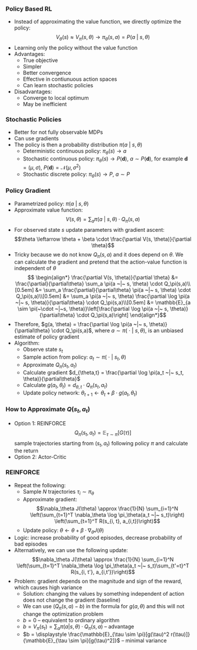 
### Policy Based RL

- Instead of approximating the value function, we directly optimize the policy: $$V_\theta(s) \approx V_\pi(s, \theta) \to \pi_\theta(s, a) = P(a ~|~ s, \theta)$$
- Learning only the policy without the value function
- Advantages:
	- True objective
	- Simpler
	- Better convergence
	- Effective in contiunuous action spaces
	- Can learn stochastic policies
- Disadvantages:
	- Converge to local optimum
	- May be inefficient

### Stochastic Policies

- Better for not fully observable MDPs
- Can use gradients
- The policy is then a probability distribution $\pi(a ~|~ s, \theta)$  
	- Deterministic continuous policy: $\pi_\theta(s) \to a$
	- Stochastic continuous policy: $\pi_\theta(s) \to P(\mathbf{d})$, $a \sim P(\mathbf{d})$, for example $\mathbf{d} = (\mu, \sigma)$, $P(\mathbf{d}) = \mathcal{N}(\mu, \sigma^2)$ 
	- Stochastic discrete policy: $\pi_\theta(s) \to P$, $a \sim P$

### Policy Gradient

- Parametrized policy: $\pi(a ~|~ s, \theta)$
- Approximate value function: $$V(s, \theta) = \sum_a \pi(a ~|~ s, \theta) \cdot Q_\pi(s,a)$$
- For observed state $s$ update parameters with gradient ascent: $$\theta \leftarrow \theta + \beta \cdot \frac{\partial V(s, \theta)}{\partial \theta}$$
- Tricky because we do not know $Q_\pi(s, a)$ and it does depend on $\theta$. We can calculate the gradient and pretend that the action-value function is independent of $\theta$ $$
	\begin{align*}
		\frac{\partial V(s, \theta)}{\partial \theta} &= \frac{\partial}{\partial\theta} \sum_a \pi(a ~|~ s, \theta) \cdot Q_\pi(s,a)\\[0.5em]
		&= \sum_a \frac{\partial}{\partial\theta} \pi(a ~|~ s, \theta) \cdot Q_\pi(s,a)\\[0.5em]
		&= \sum_a \pi(a ~|~ s, \theta) \frac{\partial \log \pi(a ~|~ s, \theta)}{\partial\theta}  \cdot Q_\pi(s,a)\\[0.5em]
		&= \mathbb{E}_{a \sim \pi(~\cdot ~|~s, \theta)}\left[\frac{\partial \log \pi(a ~|~ s, \theta)}{\partial\theta}  \cdot Q_\pi(s,a)\right]
	\end{align*}$$
- Therefore, $g(a, \theta) = \frac{\partial \log \pi(a ~|~ s, \theta)}{\partial\theta}  \cdot Q_\pi(s,a)$, where $a\sim\pi(~\cdot ~|~ s, \theta)$, is an unbiased estimate of policy gradient
- Algorithm:
	- Observe state $s_t$
	- Sample action from policy: $a_t\sim\pi(~\cdot ~|~ s_t, \theta)$
	- Approximate $Q_\pi(s_t, a_t)$
	- Calculate gradient $d_{\theta,t} = \frac{\partial \log \pi(a_t ~|~ s_t, \theta)}{\partial\theta}$ 
	- Calculate $g(a_t, \theta_t) = d_{\theta,t} \cdot Q_\pi(s_t,a_t)$
	- Update policy network: $\theta_{t+1} \leftarrow \theta_t +\beta \cdot g(a_t, \theta_t)$

### How to Approximate $Q(s_t, a_t)$

- Option 1: REINFORCE $$Q_\pi(s_t, a_t) = \mathbb{E}_{\tau \sim \pi}[G(\tau)]$$sample trajectories starting from $(s_t, a_t)$ following policy $\pi$ and calculate the return
- Option 2: Actor-Critic

### REINFORCE

- Repeat the following:
	- Sample $N$ trajectories $\tau_i \sim \pi_\theta$
	- Approximate gradient: $$\nabla_\theta J(\theta) \approx \frac{1}{N} \sum_{i=1}^N \left(\sum_{t=1}^T \nabla_\theta \log \pi_\theta(a_t ~|~ s_t)\right) \left(\sum_{t=1}^T R(s_{i, t}, a_{i,t})\right)$$
	- Update policy: $\theta \leftarrow \theta + \beta \cdot \nabla_\theta J(\theta)$
- Logic: increase probability of good episodes, decrease probability of bad episodes
- Alternatively, we can use the following update: $$\nabla_\theta J(\theta) \approx \frac{1}{N} \sum_{i=1}^N \left(\sum_{t=1}^T \nabla_\theta \log \pi_\theta(a_t ~|~ s_t)\sum_{t'=t}^T R(s_{i, t'}, a_{i,t'})\right)$$
- Problem: gradient depends on the magnitude and sign of the reward, which causes high variance
	- Solution: changing the values by something independent of action does not change the gradient (baseline)
	- We can use $(Q_\pi(s, a) - b)$ in the formula for $g(a, \theta)$ and this will not change the optimization problem
	- $b = 0$ – equivalent to ordinary algorithm
	- $b = V_\pi(s_t) = \sum_a \pi(a | s, \theta) \cdot Q_\pi(s, a)$ – advantage
	- $b = \displaystyle \frac{\mathbb{E}_{\tau \sim \pi}[g(\tau)^2 r(\tau)]}{\mathbb{E}_{\tau \sim \pi}[g(\tau)^2]}$ – minimal variance